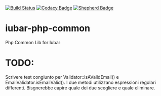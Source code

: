 [![Build Status](https://app.travis-ci.com/iubar/iubar-php-common.svg?branch=master)](https://app.travis-ci.com/github/iubar/iubar-php-common)
[![Codacy Badge](https://api.codacy.com/project/badge/Grade/bec6af275a4d4ab19e3692e1759b5f38)](https://www.codacy.com/manual/Iubar/iubar-php-common?utm_source=github.com&amp;utm_medium=referral&amp;utm_content=iubar/iubar-php-common&amp;utm_campaign=Badge_Grade)
[![Shepherd Badge](https://shepherd.dev/github/iubar/iubar-php-common/coverage.svg])]()

# iubar-php-common
Php Common Lib for Iubar

# TODO:
Scrivere test congiunto per Validator::isAValidEmail() e EmailValidator.isEmailValid().
I due metodi utilizzano espressioni regolari differenti. Bisgnerebbe capire quale dei due scegliere e quale eliminare.

